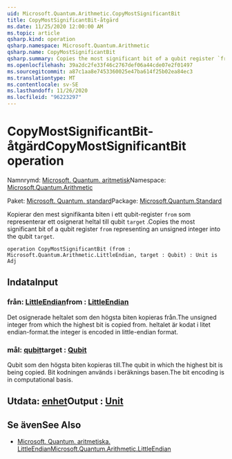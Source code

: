 ```yaml
---
uid: Microsoft.Quantum.Arithmetic.CopyMostSignificantBit
title: CopyMostSignificantBit-åtgärd
ms.date: 11/25/2020 12:00:00 AM
ms.topic: article
qsharp.kind: operation
qsharp.namespace: Microsoft.Quantum.Arithmetic
qsharp.name: CopyMostSignificantBit
qsharp.summary: Copies the most significant bit of a qubit register `from` representing an unsigned integer into the qubit `target`.
ms.openlocfilehash: 39a2dc2fe33f46c2767def06a44cde07e2f01497
ms.sourcegitcommit: a87c1aa8e7453360025e47ba614f25b02ea84ec3
ms.translationtype: MT
ms.contentlocale: sv-SE
ms.lasthandoff: 11/26/2020
ms.locfileid: "96223297"
---
```

# <a name="copymostsignificantbit-operation"></a><span data-ttu-id="85489-102">CopyMostSignificantBit-åtgärd</span><span class="sxs-lookup"><span data-stu-id="85489-102">CopyMostSignificantBit operation</span></span>

<span data-ttu-id="85489-103">Namnrymd: [Microsoft. Quantum. aritmetisk](xref:Microsoft.Quantum.Arithmetic)</span><span class="sxs-lookup"><span data-stu-id="85489-103">Namespace: [Microsoft.Quantum.Arithmetic](xref:Microsoft.Quantum.Arithmetic)</span></span>

<span data-ttu-id="85489-104">Paket: [Microsoft. Quantum. standard](https://nuget.org/packages/Microsoft.Quantum.Standard)</span><span class="sxs-lookup"><span data-stu-id="85489-104">Package: [Microsoft.Quantum.Standard](https://nuget.org/packages/Microsoft.Quantum.Standard)</span></span>


<span data-ttu-id="85489-105">Kopierar den mest signifikanta biten i ett qubit-register `from` som representerar ett osignerat heltal till qubit `target` .</span><span class="sxs-lookup"><span data-stu-id="85489-105">Copies the most significant bit of a qubit register `from` representing an unsigned integer into the qubit `target`.</span></span>

```qsharp
operation CopyMostSignificantBit (from : Microsoft.Quantum.Arithmetic.LittleEndian, target : Qubit) : Unit is Adj
```


## <a name="input"></a><span data-ttu-id="85489-106">Indata</span><span class="sxs-lookup"><span data-stu-id="85489-106">Input</span></span>

### <a name="from--littleendian"></a><span data-ttu-id="85489-107">från: [LittleEndian](xref:Microsoft.Quantum.Arithmetic.LittleEndian)</span><span class="sxs-lookup"><span data-stu-id="85489-107">from : [LittleEndian](xref:Microsoft.Quantum.Arithmetic.LittleEndian)</span></span>

<span data-ttu-id="85489-108">Det osignerade heltalet som den högsta biten kopieras från.</span><span class="sxs-lookup"><span data-stu-id="85489-108">The unsigned integer from which the highest bit is copied from.</span></span>
<span data-ttu-id="85489-109">heltalet är kodat i litet endian-format.</span><span class="sxs-lookup"><span data-stu-id="85489-109">the integer is encoded in little-endian format.</span></span>


### <a name="target--qubit"></a><span data-ttu-id="85489-110">mål: [qubit](xref:microsoft.quantum.lang-ref.qubit)</span><span class="sxs-lookup"><span data-stu-id="85489-110">target : [Qubit](xref:microsoft.quantum.lang-ref.qubit)</span></span>

<span data-ttu-id="85489-111">Qubit som den högsta biten kopieras till.</span><span class="sxs-lookup"><span data-stu-id="85489-111">The qubit in which the highest bit is being copied.</span></span> <span data-ttu-id="85489-112">Bit kodningen används i beräknings basen.</span><span class="sxs-lookup"><span data-stu-id="85489-112">The bit encoding is in computational basis.</span></span>



## <a name="output--unit"></a><span data-ttu-id="85489-113">Utdata: [enhet](xref:microsoft.quantum.lang-ref.unit)</span><span class="sxs-lookup"><span data-stu-id="85489-113">Output : [Unit](xref:microsoft.quantum.lang-ref.unit)</span></span>



## <a name="see-also"></a><span data-ttu-id="85489-114">Se även</span><span class="sxs-lookup"><span data-stu-id="85489-114">See Also</span></span>

- [<span data-ttu-id="85489-115">Microsoft. Quantum. aritmetiska. LittleEndian</span><span class="sxs-lookup"><span data-stu-id="85489-115">Microsoft.Quantum.Arithmetic.LittleEndian</span></span>](xref:Microsoft.Quantum.Arithmetic.LittleEndian)